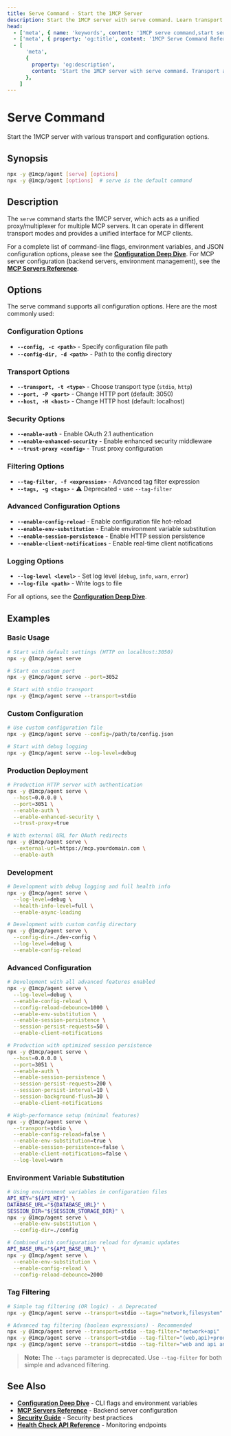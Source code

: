 ```yaml
---
title: Serve Command - Start the 1MCP Server
description: Start the 1MCP server with serve command. Learn transport options, configuration flags, and how to run the server.
head:
  - ['meta', { name: 'keywords', content: '1MCP serve command,start server,transport options,configuration' }]
  - ['meta', { property: 'og:title', content: '1MCP Serve Command Reference' }]
  - [
      'meta',
      {
        property: 'og:description',
        content: 'Start the 1MCP server with serve command. Transport and configuration options.',
      },
    ]
---
```


# Serve Command

Start the 1MCP server with various transport and configuration options.

## Synopsis

```bash
npx -y @1mcp/agent [serve] [options]
npx -y @1mcp/agent [options]  # serve is the default command
```

## Description

The `serve` command starts the 1MCP server, which acts as a unified proxy/multiplexer for multiple MCP servers. It can operate in different transport modes and provides a unified interface for MCP clients.

For a complete list of command-line flags, environment variables, and JSON configuration options, please see the **[Configuration Deep Dive](../guide/essentials/configuration.md)**. For MCP server configuration (backend servers, environment management), see the **[MCP Servers Reference](../reference/mcp-servers.md)**.

## Options

The serve command supports all configuration options. Here are the most commonly used:

### Configuration Options

- **`--config, -c <path>`** - Specify configuration file path
- **`--config-dir, -d <path>`** - Path to the config directory

### Transport Options

- **`--transport, -t <type>`** - Choose transport type (`stdio`, `http`)
- **`--port, -P <port>`** - Change HTTP port (default: 3050)
- **`--host, -H <host>`** - Change HTTP host (default: localhost)

### Security Options

- **`--enable-auth`** - Enable OAuth 2.1 authentication
- **`--enable-enhanced-security`** - Enable enhanced security middleware
- **`--trust-proxy <config>`** - Trust proxy configuration

### Filtering Options

- **`--tag-filter, -f <expression>`** - Advanced tag filter expression
- **`--tags, -g <tags>`** - ⚠️ Deprecated - use `--tag-filter`

### Advanced Configuration Options

- **`--enable-config-reload`** - Enable configuration file hot-reload
- **`--enable-env-substitution`** - Enable environment variable substitution
- **`--enable-session-persistence`** - Enable HTTP session persistence
- **`--enable-client-notifications`** - Enable real-time client notifications

### Logging Options

- **`--log-level <level>`** - Set log level (`debug`, `info`, `warn`, `error`)
- **`--log-file <path>`** - Write logs to file

For all options, see the **[Configuration Deep Dive](../guide/essentials/configuration.md)**.

## Examples

### Basic Usage

```bash
# Start with default settings (HTTP on localhost:3050)
npx -y @1mcp/agent serve

# Start on custom port
npx -y @1mcp/agent serve --port=3052

# Start with stdio transport
npx -y @1mcp/agent serve --transport=stdio
```

### Custom Configuration

```bash
# Use custom configuration file
npx -y @1mcp/agent serve --config=/path/to/config.json

# Start with debug logging
npx -y @1mcp/agent serve --log-level=debug
```

### Production Deployment

```bash
# Production HTTP server with authentication
npx -y @1mcp/agent serve \
  --host=0.0.0.0 \
  --port=3051 \
  --enable-auth \
  --enable-enhanced-security \
  --trust-proxy=true

# With external URL for OAuth redirects
npx -y @1mcp/agent serve \
  --external-url=https://mcp.yourdomain.com \
  --enable-auth
```

### Development

```bash
# Development with debug logging and full health info
npx -y @1mcp/agent serve \
  --log-level=debug \
  --health-info-level=full \
  --enable-async-loading

# Development with custom config directory
npx -y @1mcp/agent serve \
  --config-dir=./dev-config \
  --log-level=debug \
  --enable-config-reload
```

### Advanced Configuration

```bash
# Development with all advanced features enabled
npx -y @1mcp/agent serve \
  --log-level=debug \
  --enable-config-reload \
  --config-reload-debounce=1000 \
  --enable-env-substitution \
  --enable-session-persistence \
  --session-persist-requests=50 \
  --enable-client-notifications

# Production with optimized session persistence
npx -y @1mcp/agent serve \
  --host=0.0.0.0 \
  --port=3051 \
  --enable-auth \
  --enable-session-persistence \
  --session-persist-requests=200 \
  --session-persist-interval=10 \
  --session-background-flush=30 \
  --enable-client-notifications

# High-performance setup (minimal features)
npx -y @1mcp/agent serve \
  --transport=stdio \
  --enable-config-reload=false \
  --enable-env-substitution=true \
  --enable-session-persistence=false \
  --enable-client-notifications=false \
  --log-level=warn
```

### Environment Variable Substitution

```bash
# Using environment variables in configuration files
API_KEY="${API_KEY}" \
DATABASE_URL="${DATABASE_URL}" \
SESSION_DIR="${SESSION_STORAGE_DIR}" \
npx -y @1mcp/agent serve \
  --enable-env-substitution \
  --config-dir=./config

# Combined with configuration reload for dynamic updates
API_BASE_URL="${API_BASE_URL}" \
npx -y @1mcp/agent serve \
  --enable-env-substitution \
  --enable-config-reload \
  --config-reload-debounce=2000
```

### Tag Filtering

```bash
# Simple tag filtering (OR logic) - ⚠️ Deprecated
npx -y @1mcp/agent serve --transport=stdio --tags="network,filesystem"

# Advanced tag filtering (boolean expressions) - Recommended
npx -y @1mcp/agent serve --transport=stdio --tag-filter="network+api"
npx -y @1mcp/agent serve --transport=stdio --tag-filter="(web,api)+prod-test"
npx -y @1mcp/agent serve --transport=stdio --tag-filter="web and api and not test"
```

> **Note:** The `--tags` parameter is deprecated. Use `--tag-filter` for both simple and advanced filtering.

## See Also

- **[Configuration Deep Dive](../guide/essentials/configuration.md)** - CLI flags and environment variables
- **[MCP Servers Reference](../reference/mcp-servers.md)** - Backend server configuration
- **[Security Guide](../reference/security.md)** - Security best practices
- **[Health Check API Reference](../reference/health-check.md)** - Monitoring endpoints
